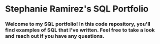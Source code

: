 # Stephanie Ramirez's SQL Portfolio
### Welcome to my SQL portfolio! In this code repository, you'll find examples of SQL that I've written. Feel free to take a look and reach out if you have any questions.
